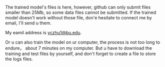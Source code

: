The trained model's files is here, however, github can only submit files smaller than 25Mb, so some data files cannot be submitted. If the trained model doesn't work without those file, don'e hesitate to connect me by email, I'll send u them.

My eamil address is yczhu1@bu.edu.

Or u can also train the model on ur computer, the process is not too long to endure， about 7 minutes on my computer. But u have to download the training and test files by yourself, and don't forget to create a file to store the logs files.
